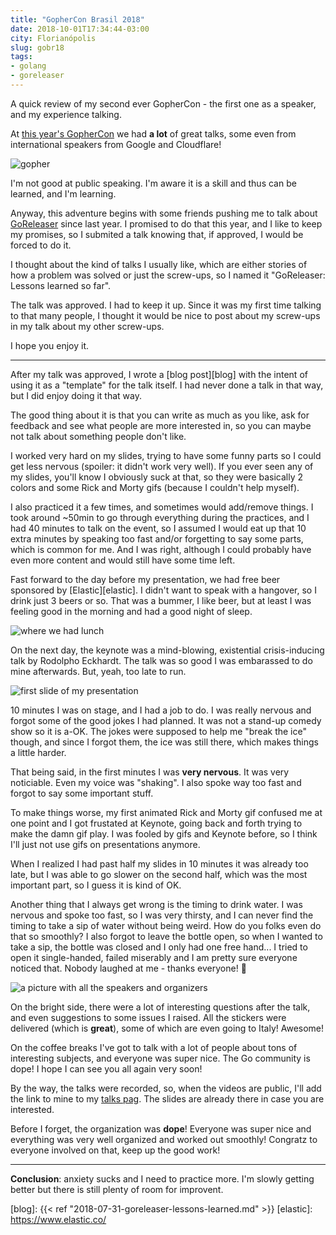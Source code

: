 ```yaml
---
title: "GopherCon Brasil 2018"
date: 2018-10-01T17:34:44-03:00
city: Florianópolis
slug: gobr18
tags:
- golang
- goreleaser
---
```


A quick review of my second ever GopherCon - the first one as a speaker, and
my experience talking.

<!--more-->

At [this year's GopherCon][gobr18] we had **a lot** of great talks, some even
from international speakers from Google and Cloudflare!

![gopher](/public/images/BoT1fz-FCSY.jpg)

I'm not good at public speaking. I'm aware it is a skill and thus can be
learned, and I'm learning.

Anyway, this adventure begins with some friends pushing me to talk
about [GoReleaser][goreleaser] since last year.
I promised to do that this year, and I like to keep my promises, so I submited
a talk knowing that, if approved, I would be forced to do it.

I thought about the kind of talks I usually like, which are either stories of
how a problem was solved or just the screw-ups, so I named it
"GoReleaser: Lessons learned so far".

The talk was approved. I had to keep it up. Since it was my first time talking
to that many people, I thought it would be nice to post about my screw-ups
in my talk about my other screw-ups.

I hope you enjoy it.

---

After my talk was approved, I wrote a [blog post][blog] with the intent of
using it as a "template" for the talk itself. I had never done a talk in
that way, but I did enjoy doing it that way.

The good thing about it is that you can write as much as you like,
ask for feedback and see what people are more interested in, so you can maybe
not talk about something people don't like.

I worked very hard on my slides, trying to have some funny parts
so I could get less nervous (spoiler: it didn't work very well). If you ever
seen any of my slides, you'll know I obviously suck at that, so they were
basically 2 colors and some Rick and Morty gifs (because I couldn't
help myself).

I also practiced it a few times, and sometimes would add/remove things.
I took around ~50min to go through everything during the practices, and I had
40 minutes to talk on the event, so I assumed I would eat up that 10 extra
minutes by speaking too fast and/or forgetting to say some parts, which
is common for me. And I was right, although I could probably have
even more content and would still have some time left.

Fast forward to the day before my presentation, we had free beer sponsored by
[Elastic][elastic]. I didn't want to speak with a hangover, so I drink
just 3 beers or so. That was a bummer, I like beer, but at least I was
feeling good in the morning and had a good night of sleep.

![where we had lunch](/public/images/BoULlYvFpnw.jpg)

On the next day, the keynote was a mind-blowing, existential crisis-inducing
talk by Rodolpho Eckhardt. The talk was so good I was embarassed to
do mine afterwards. But, yeah, too late to run.

![first slide of my presentation](/public/images/BoT_CP_FrSb.jpg)

10 minutes I was on stage, and I had a job to do. I was really
nervous and forgot some of the good jokes I had planned. It was not a
stand-up comedy show so it is a-OK. The jokes were supposed to help
me "break the ice" though, and since I forgot them, the ice was still there,
which makes things a little harder.

That being said, in the first minutes I was **very nervous**. It was very
noticiable. Even my voice was "shaking". I also spoke way too fast and forgot
to say some important stuff.

To make things worse, my first animated Rick and Morty gif confused me at
one point and I got frustated at Keynote, going back and forth trying to make
the damn gif play. I was fooled by gifs and Keynote before, so I think I'll
just not use gifs on presentations anymore.

When I realized I had past half my slides in 10 minutes it was already too
late, but I was able to go slower on the second half, which was the most
important part, so I guess it is kind of OK.

Another thing that I always get wrong is the timing to drink water. I was
nervous and spoke too fast, so I was very thirsty, and I can never find the
timing to take a sip of water without being weird. How do you folks even do
that so smoothly? I also forgot to leave the bottle open, so when I wanted
to take a sip, the bottle was closed and I only had one free hand... I tried to
open it single-handed, failed miserably and I am pretty sure everyone
noticed that. Nobody laughed at me - thanks everyone! 🚀

![a picture with all the speakers and organizers](/public/images/BoWpJqlFLHR.jpg)

On the bright side, there were a lot of interesting questions after the talk,
and even suggestions to some issues I raised. All the stickers were delivered
(which is **great**), some of which are even going to Italy! Awesome!

On the coffee breaks I've got to talk with a lot of people about tons of
interesting subjects, and everyone was super nice. The Go community is dope!
I hope I can see you all again very soon!

By the way, the talks were recorded, so, when the videos are public, I'll
add the link to mine to my [talks pag](/talks/). The slides are already there
in case you are interested.

Before I forget, the organization was **dope**! Everyone was super nice and
everything was very well organized and worked out smoothly! Congratz to
everyone involved on that, keep up the good work!

---

**Conclusion**: anxiety sucks and I need to practice more. I'm slowly getting
better but there is still plenty of room for improvent.

[gobr18]: https://2018.gopherconbr.org/
[goreleaser]: https://goreleaser.com
[blog]: {{< ref "2018-07-31-goreleaser-lessons-learned.md" >}}
[elastic]: https://www.elastic.co/
